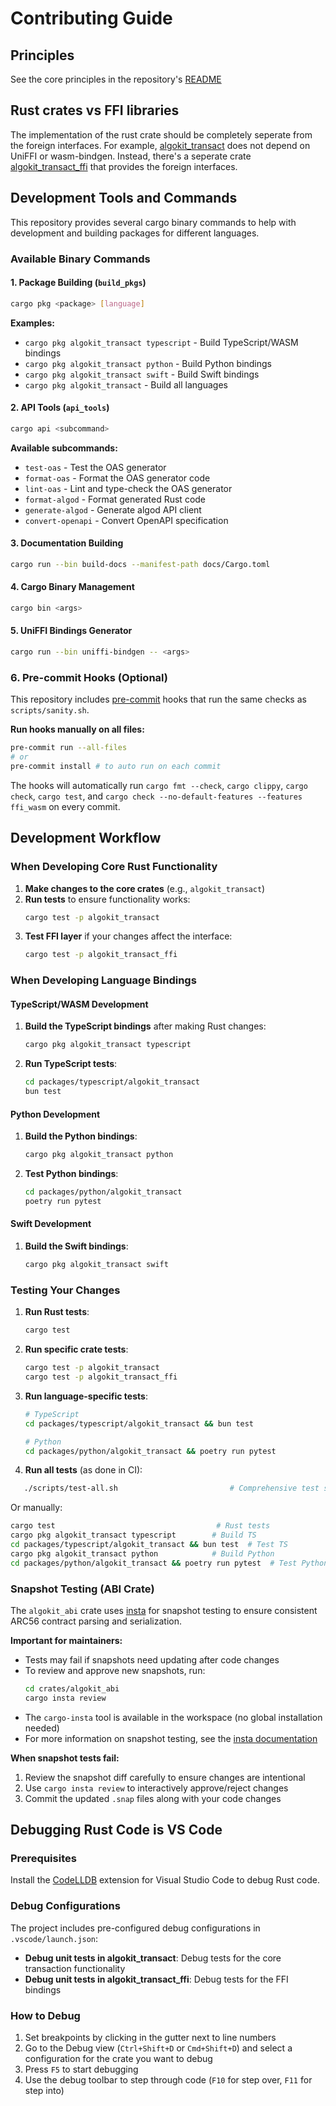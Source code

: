 # Contributing Guide

## Principles

See the core principles in the repository's [README](../../README.md)

## Rust crates vs FFI libraries

The implementation of the rust crate should be completely seperate from the foreign interfaces. For example, [algokit_transact](../crates/algokit_transact/) does not depend on UniFFI or wasm-bindgen. Instead, there's a seperate crate [algokit_transact_ffi](../crates/algokit_transact_ffi/) that provides the foreign interfaces.

## Development Tools and Commands

This repository provides several cargo binary commands to help with development and building packages for different languages.

### Available Binary Commands

#### 1. Package Building (`build_pkgs`)
```bash
cargo pkg <package> [language]
```

**Examples:**
- `cargo pkg algokit_transact typescript` - Build TypeScript/WASM bindings
- `cargo pkg algokit_transact python` - Build Python bindings  
- `cargo pkg algokit_transact swift` - Build Swift bindings
- `cargo pkg algokit_transact` - Build all languages

#### 2. API Tools (`api_tools`)
```bash
cargo api <subcommand>
```

**Available subcommands:**
- `test-oas` - Test the OAS generator
- `format-oas` - Format the OAS generator code
- `lint-oas` - Lint and type-check the OAS generator
- `format-algod` - Format generated Rust code
- `generate-algod` - Generate algod API client
- `convert-openapi` - Convert OpenAPI specification

#### 3. Documentation Building
```bash
cargo run --bin build-docs --manifest-path docs/Cargo.toml
```

#### 4. Cargo Binary Management
```bash
cargo bin <args>
```

#### 5. UniFFI Bindings Generator
```bash
cargo run --bin uniffi-bindgen -- <args>
```

### 6. Pre-commit Hooks (Optional)

This repository includes [pre-commit](https://pre-commit.com/) hooks that run the same checks as `scripts/sanity.sh`.

**Run hooks manually on all files:**
```bash
pre-commit run --all-files
# or 
pre-commit install # to auto run on each commit
```

The hooks will automatically run `cargo fmt --check`, `cargo clippy`, `cargo check`, `cargo test`, and `cargo check --no-default-features --features ffi_wasm` on every commit.

## Development Workflow

### When Developing Core Rust Functionality

1. **Make changes to the core crates** (e.g., `algokit_transact`)
2. **Run tests** to ensure functionality works:
   ```bash
   cargo test -p algokit_transact
   ```
3. **Test FFI layer** if your changes affect the interface:
   ```bash
   cargo test -p algokit_transact_ffi
   ```

### When Developing Language Bindings

#### TypeScript/WASM Development
1. **Build the TypeScript bindings** after making Rust changes:
   ```bash
   cargo pkg algokit_transact typescript
   ```
2. **Run TypeScript tests**:
   ```bash
   cd packages/typescript/algokit_transact
   bun test
   ```

#### Python Development
1. **Build the Python bindings**:
   ```bash
   cargo pkg algokit_transact python
   ```
2. **Test Python bindings**:
   ```bash
   cd packages/python/algokit_transact
   poetry run pytest
   ```

#### Swift Development
1. **Build the Swift bindings**:
   ```bash
   cargo pkg algokit_transact swift
   ```

### Testing Your Changes

1. **Run Rust tests**:
   ```bash
   cargo test
   ```

2. **Run specific crate tests**:
   ```bash
   cargo test -p algokit_transact
   cargo test -p algokit_transact_ffi
   ```

3. **Run language-specific tests**:
   ```bash
   # TypeScript
   cd packages/typescript/algokit_transact && bun test
   
   # Python
   cd packages/python/algokit_transact && poetry run pytest
   ```
4. **Run all tests** (as done in CI):
```bash
   ./scripts/test-all.sh                         # Comprehensive test script
   ```
   
   Or manually:
   ```bash
   cargo test                                    # Rust tests
   cargo pkg algokit_transact typescript        # Build TS
   cd packages/typescript/algokit_transact && bun test  # Test TS
   cargo pkg algokit_transact python            # Build Python
   cd packages/python/algokit_transact && poetry run pytest  # Test Python
   ```

### Snapshot Testing (ABI Crate)

The `algokit_abi` crate uses [insta](https://insta.rs/) for snapshot testing to ensure consistent ARC56 contract parsing and serialization. 

**Important for maintainers:**
- Tests may fail if snapshots need updating after code changes
- To review and approve new snapshots, run:
  ```bash
  cd crates/algokit_abi
  cargo insta review
  ```
- The `cargo-insta` tool is available in the workspace (no global installation needed)
- For more information on snapshot testing, see the [insta documentation](https://insta.rs/docs/)

**When snapshot tests fail:**
1. Review the snapshot diff carefully to ensure changes are intentional
2. Use `cargo insta review` to interactively approve/reject changes
3. Commit the updated `.snap` files along with your code changes

## Debugging Rust Code is VS Code

### Prerequisites

Install the [CodeLLDB](https://marketplace.visualstudio.com/items?itemName=vadimcn.vscode-lldb) extension for Visual Studio Code to debug Rust code.

### Debug Configurations

The project includes pre-configured debug configurations in `.vscode/launch.json`:

- **Debug unit tests in algokit_transact**: Debug tests for the core transaction functionality
- **Debug unit tests in algokit_transact_ffi**: Debug tests for the FFI bindings

### How to Debug

1. Set breakpoints by clicking in the gutter next to line numbers
2. Go to the Debug view (`Ctrl+Shift+D` or `Cmd+Shift+D`) and select a configuration for the crate you want to debug
3. Press `F5` to start debugging
4. Use the debug toolbar to step through code (`F10` for step over, `F11` for step into)
